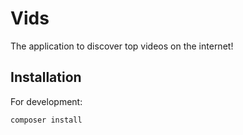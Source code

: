 # Vids

The application to discover top videos on the internet!

## Installation

For development:
```
composer install
```
